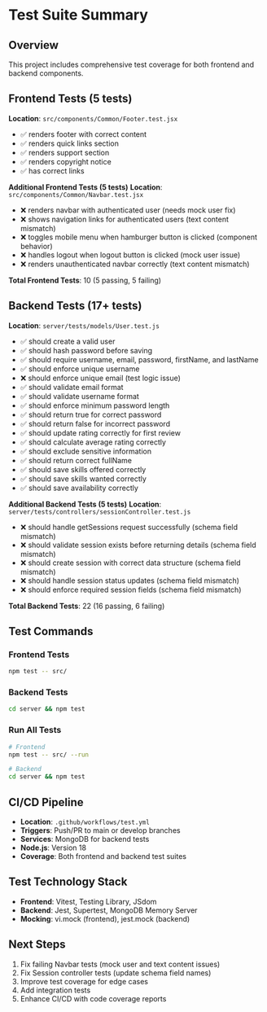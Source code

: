 # Test Suite Summary

## Overview
This project includes comprehensive test coverage for both frontend and backend components.

## Frontend Tests (5 tests)
**Location**: `src/components/Common/Footer.test.jsx`
- ✅ renders footer with correct content
- ✅ renders quick links section  
- ✅ renders support section
- ✅ renders copyright notice
- ✅ has correct links

**Additional Frontend Tests (5 tests)**
**Location**: `src/components/Common/Navbar.test.jsx`
- ❌ renders navbar with authenticated user (needs mock user fix)
- ❌ shows navigation links for authenticated users (text content mismatch)
- ❌ toggles mobile menu when hamburger button is clicked (component behavior)
- ❌ handles logout when logout button is clicked (mock user issue)
- ❌ renders unauthenticated navbar correctly (text content mismatch)

**Total Frontend Tests**: 10 (5 passing, 5 failing)

## Backend Tests (17+ tests)
**Location**: `server/tests/models/User.test.js`
- ✅ should create a valid user
- ✅ should hash password before saving
- ✅ should require username, email, password, firstName, and lastName
- ✅ should enforce unique username
- ❌ should enforce unique email (test logic issue)
- ✅ should validate email format
- ✅ should validate username format
- ✅ should enforce minimum password length
- ✅ should return true for correct password
- ✅ should return false for incorrect password
- ✅ should update rating correctly for first review
- ✅ should calculate average rating correctly
- ✅ should exclude sensitive information
- ✅ should return correct fullName
- ✅ should save skills offered correctly
- ✅ should save skills wanted correctly
- ✅ should save availability correctly

**Additional Backend Tests (5 tests)**
**Location**: `server/tests/controllers/sessionController.test.js`
- ❌ should handle getSessions request successfully (schema field mismatch)
- ❌ should validate session exists before returning details (schema field mismatch)
- ❌ should create session with correct data structure (schema field mismatch)
- ❌ should handle session status updates (schema field mismatch)
- ❌ should enforce required session fields (schema field mismatch)

**Total Backend Tests**: 22 (16 passing, 6 failing)

## Test Commands

### Frontend Tests
```bash
npm test -- src/
```

### Backend Tests
```bash
cd server && npm test
```

### Run All Tests
```bash
# Frontend
npm test -- src/ --run

# Backend  
cd server && npm test
```

## CI/CD Pipeline
- **Location**: `.github/workflows/test.yml`
- **Triggers**: Push/PR to main or develop branches
- **Services**: MongoDB for backend tests
- **Node.js**: Version 18
- **Coverage**: Both frontend and backend test suites

## Test Technology Stack
- **Frontend**: Vitest, Testing Library, JSdom
- **Backend**: Jest, Supertest, MongoDB Memory Server
- **Mocking**: vi.mock (frontend), jest.mock (backend)

## Next Steps
1. Fix failing Navbar tests (mock user and text content issues)
2. Fix Session controller tests (update schema field names)
3. Improve test coverage for edge cases
4. Add integration tests
5. Enhance CI/CD with code coverage reports
